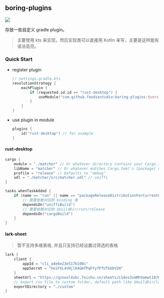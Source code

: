 ## boring-plugins
[![](https://jitpack.io/v/foodiestudio/boring-plugins.svg)](https://jitpack.io/#foodiestudio/boring-plugins)

存放一些自定义 gradle plugin。

> 主要使用 kts 来实现，然后实现类可以直接用 Kotlin 来写，主要是这样能有语法高亮。

### Quick Start

- register plugin
    ```kotlin
    // settings.gradle.kts
    resolutionStrategy {
        eachPlugin {
            if (requested.id.id == "rust-desktop") {
                useModule("com.github.foodiestudio:boring-plugins:$version")
            }
        }
    }
    ```
- use plugin in module
  ```kotlin
  plugins {
      id("rust-desktop") // for example
  }
  ```

#### rust-desktop
```kotlin
cargo {
    module = "./matcher" // Or whatever directory contains your Cargo.toml
    libName = "matcher" // Or whatever matches Cargo.toml's [package] name.
    profile = "release" // Defaults to "debug"
    udl = "./matcher/src/matcher.udl" // uniffi
}

tasks.whenTaskAdded {
    if (name == "run" || name == "packageReleaseDistributionForCurrentOS") {
        // 需要依赖对应的 binding 类
        dependsOn("uniffiBuild")
        // 需要依赖对应的 $buildDir/rust/release
        dependsOn("cargoBuild")
    }
}
```

#### lark-sheet
> 暂不支持多维表格, 并且只支持已经设置过筛选的表格

```kotlin
lark {
    client {
        appId = "cli_a4e6e23e517b100c"
        appSecret = "heiFVL4VHjlH4GmfPqFYyfPfUTkbbV2H"
    }
    sheetUrl = "https://qznxol4xbc.feishu.cn/sheets/LS4os3xmMhVwmwt1876cJb4Xn5f?sheet=9d44da"
    // export csv file to custom folder, default path like $buildDir/lark-sheet/LS4os3xmMhVwmwt1876cJb4Xn5f/9d44da/output.csv
    exportDirectory = "./custom"
}
```